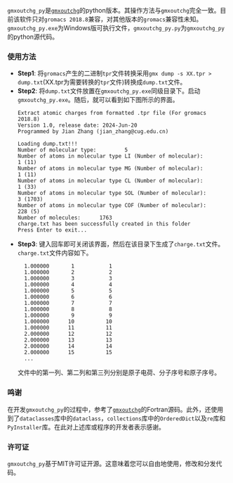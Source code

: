 `gmxoutchg_py`是<a href='http://bbs.keinsci.com/thread-5417-1-1.html' target='_blank'>`gmxoutchg`</a>的python版本。其操作方法与`gmxoutchg`完全一致。目前该软件只对`gromacs 2018.8`兼容，对其他版本的`gromacs`兼容性未知。`gmxoutchg_py.exe`为Windows版可执行文件，`gmxoutchg_py.py`为`gmxoutchg_py`的python源代码。

### 使用方法
* <strong>Step1</strong>: 将`gromacs`产生的二进制`tpr`文件转换采用`gmx dump -s XX.tpr > dump.txt`(XX.tpr为需要转换的`tpr`文件)转换成`dump.txt`文件。
* <strong>Step2</strong>: 将`dump.txt`文件放置在`gmxoutchg_py.exe`同级目录下。启动`gmxoutchg_py.exe`。随后，就可以看到如下图所示的界面。
  ```
  Extract atomic charges from formatted .tpr file (For gromacs 2018.8)
  Version 1.0, release date: 2024-Jun-20
  Programmed by Jian Zhang (jian_zhang@cug.edu.cn)
  
  Loading dump.txt!!!
  Number of molecular type:         5
  Number of atoms in molecular type LI (Number of molecular):         1 (11)
  Number of atoms in molecular type MG (Number of molecular):         1 (11)
  Number of atoms in molecular type CL (Number of molecular):         1 (33)
  Number of atoms in molecular type SOL (Number of molecular):         3 (1703)
  Number of atoms in molecular type COF (Number of molecular):       228 (5)
  Number of molecules:      1763
  charge.txt has been successfully created in this folder
  Press Enter to exit...
  ```
* <strong>Step3</strong>: 键入回车即可关闭该界面，然后在该目录下生成了`charge.txt`文件。`charge.txt`文件内容如下。
  ```
    1.000000       1           1
    1.000000       2           2
    1.000000       3           3
    1.000000       4           4
    1.000000       5           5
    1.000000       6           6
    1.000000       7           7
    1.000000       8           8
    1.000000       9           9
    1.000000      10          10
    1.000000      11          11
    2.000000      12          12
    2.000000      13          13
    2.000000      14          14
    2.000000      15          15
    ...
  ```
  文件中的第一列、第二列和第三列分别是原子电荷、分子序号和原子序号。
### 鸣谢
在开发`gmxoutchg_py`的过程中，参考了<a href='http://bbs.keinsci.com/thread-5417-1-1.html' target='_blank'>`gmxoutchg`</a>的Fortran源码。此外，还使用到了`dataclasses`库中的`dataclass`，`collections`库中的`OrderedDict`以及`re`库和`PyInstaller`库。在此对上述库或程序的开发者表示感谢。

### 许可证
`gmxoutchg_py`基于MIT许可证开源。这意味着您可以自由地使用，修改和分发代码。
